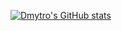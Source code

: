 [![Dmytro's GitHub stats](https://github-readme-stats.vercel.app/api?username=dmytrodruppov&count_private=true)](https://github.com/anuraghazra/github-readme-stats)
